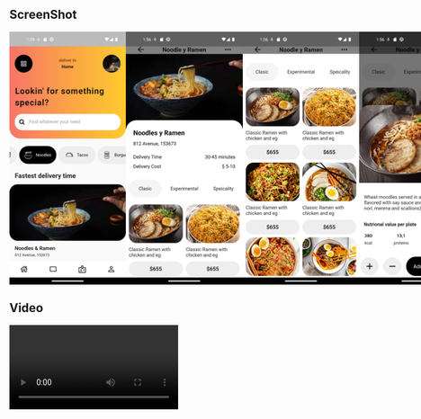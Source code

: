 <h2>
ScreenShot
</h2>
<div style="display: flex;justify-content: space-between ;width: 800px; ">
    <img src="https://github.com/EJPradoB/app_delivery_restaurant/blob/main/assets/ImagenesGIT/delibery_img_1.png" style="width: 210px; height: 450px;" alt="">
    <img src="https://github.com/EJPradoB/app_delivery_restaurant/blob/main/assets/ImagenesGIT/2.png" style="width: 210px; height: 450px;" alt="">
    <img src="https://github.com/EJPradoB/app_delivery_restaurant/blob/main/assets/ImagenesGIT/3.png" style="width: 210px; height: 450px;" alt="">
    <img src="https://github.com/EJPradoB/app_delivery_restaurant/blob/main/assets/ImagenesGIT/4.png" style="width: 210px; height: 450px;" alt="">
    
       
</div>
<h2>
Video
</h2>
<video  controls src="https://github.com/EJPradoB/app_delivery_restaurant/blob/main/assets/videoGit/video_demotracion.mp4" autoplay poster="">
            Tu navegador no admite el elemento <code>video</code>.
    </video>
